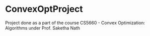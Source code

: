 # ConvexOptProject
Project done as a part of the course CS5660 - Convex Optimization: Algorithms under Prof. Saketha Nath
